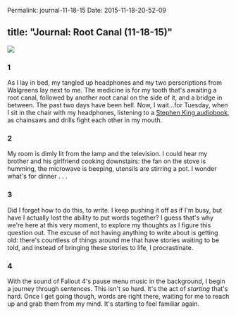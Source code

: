 Permalink: journal-11-18-15
Date: 2015-11-18-20-52-09

title: "Journal: Root Canal (11-18-15)"
---

![][image-1]

### 1

As I lay in bed, my tangled up headphones and my two perscriptions from Walgreens lay next to me. The medicine is for my tooth that's awaiting a root canal, followed by another root canal on the side of it, and a bridge in between. The past two days have been hell. Now, I wait...for Tuesday, when I sit in the chair with my headphones, listening to a [Stephen King audiobook][1], as chainsaws and drills fight each other in my mouth.

### 2

My room is dimly lit from the lamp and the television. I could hear my brother and his girlfriend cooking downstairs: the fan on the stove is humming, the microwave is beeping, utensils are stirring a pot. I wonder what's for dinner . . .

### 3

Did I forget how to do this, to write. I keep pushing it off as if I'm busy, but have I actually lost the ability to put words together? I guess that's why we're here at this very moment, to explore my thoughts as I figure this question out. The excuse of not having anything to write about is getting old: there's countless of things around me that have stories waiting to be told, and instead of bringing these stories to life, I procrastinate. 

### 4

With the sound of Fallout 4's pause menu music in the background, I begin a journey through sentences. This isn't so hard. It's the act of *starting* that's hard. Once I get going though, words are right there, waiting for me to reach up and grab them from my mind. It's starting to feel familiar again.

[1]:	https://en.m.wikipedia.org/wiki/The_Dark_Tower_V:_Wolves_of_the_Calla

[image-1]:	https://dl.dropbox.com/s/s7fackrvniy7768/61D4BEF2-47F9-4E1A-8A7D-CACB7D9CCD73.jpg?dl=0